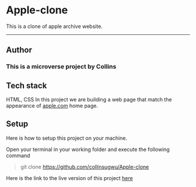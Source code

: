 # Apple-clone
This is a clone of apple archive website.

---
## Author
### This is a microverse project by Collins

## Tech stack
HTML, CSS
In this project we are building a web page that match the appearance of [apple.com](https://web.archive.org/web/20140301004610/http://www.apple.com/) home page.

## Setup
Here is how to setup this project on your machine.

Open your terminal in your working folder and execute the following command

>git clone https://github.com/collinsugwu/Apple-clone

Here is the link to the live version of this project
[here](https://raw.githack.com/collinsugwu/Apple-clone/feature/index.html)

